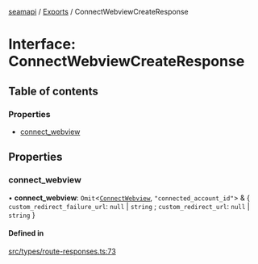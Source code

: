 [seamapi](../README.md) / [Exports](../modules.md) / ConnectWebviewCreateResponse

# Interface: ConnectWebviewCreateResponse

## Table of contents

### Properties

- [connect\_webview](ConnectWebviewCreateResponse.md#connect_webview)

## Properties

### connect\_webview

• **connect\_webview**: `Omit`<[`ConnectWebview`](ConnectWebview.md), ``"connected_account_id"``\> & { `custom_redirect_failure_url`: ``null`` \| `string` ; `custom_redirect_url`: ``null`` \| `string`  }

#### Defined in

[src/types/route-responses.ts:73](https://github.com/seamapi/javascript/blob/main/src/types/route-responses.ts#L73)
